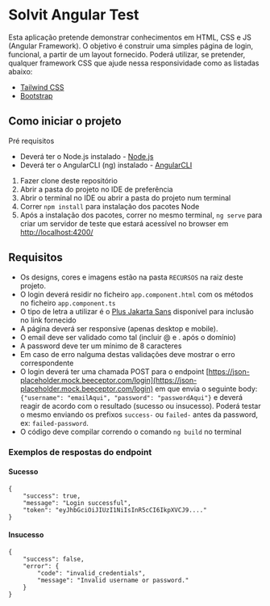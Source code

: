# Solvit Angular Test

Esta aplicação pretende demonstrar conhecimentos em HTML, CSS e JS (Angular Framework). O objetivo é construir uma simples página de login, funcional, a partir de um layout fornecido.
Poderá utilizar, se pretender, qualquer framework CSS que ajude nessa responsividade como as listadas abaixo:

-   [Tailwind CSS](https://tailwindcss.com/)
-   [Bootstrap](https://getbootstrap.com/)

## Como iniciar o projeto

Pré requisitos

-   Deverá ter o Node.js instalado - [Node.js](https://nodejs.org/pt/download/package-manager)
-   Deverá ter o AngularCLI (ng) instalado - [AngularCLI](https://v17.angular.io/guide/setup-local#install-the-angular-cli)

1. Fazer clone deste repositório
2. Abrir a pasta do projeto no IDE de preferência
3. Abrir o terminal no IDE ou abrir a pasta do projeto num terminal
4. Correr `npm install` para instalação dos pacotes Node
5. Após a instalação dos pacotes, correr no mesmo terminal, `ng serve` para criar um servidor de teste que estará acessível no browser em [http://localhost:4200/](http://localhost:4200/)

## Requisitos

-   Os designs, cores e imagens estão na pasta `RECURSOS` na raiz deste projeto.
-   O login deverá residir no ficheiro `app.component.html` com os métodos no ficheiro `app.component.ts`
-   O tipo de letra a utilizar é o [Plus Jakarta Sans](https://fonts.google.com/specimen/Plus+Jakarta+Sans?query=jakarta) disponível para inclusão no link fornecido
-   A página deverá ser responsive (apenas desktop e mobile).
-   O email deve ser validado como tal (incluir @ e . após o domínio)
-   A password deve ter um mínimo de 8 caracteres
-   Em caso de erro nalguma destas validações deve mostrar o erro correspondente
-   O login deverá ter uma chamada POST para o endpoint [https://json-placeholder.mock.beeceptor.com/login](https://json-placeholder.mock.beeceptor.com/login) em que envia o seguinte body: `{"username": "emailAqui",
"password": "passwordAqui"}` e deverá reagir de acordo com o resultado (sucesso ou insucesso). Poderá testar o mesmo enviando os prefixos `success-` ou `failed-` antes da password, ex: `failed-password`.
-   O código deve compilar correndo o comando `ng build` no terminal

### Exemplos de respostas do endpoint

#### Sucesso

    {
        "success": true,
        "message": "Login successful",
        "token": "eyJhbGciOiJIUzI1NiIsInR5cCI6IkpXVCJ9...."
    }

#### Insucesso

    {
        "success": false,
        "error": {
            "code": "invalid_credentials",
            "message": "Invalid username or password."
        }
    }
